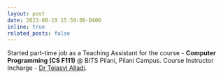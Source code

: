 ```yaml
---
layout: post
date: 2023-08-19 15:59:00-0400
inline: true
related_posts: false
---
```


Started part-time job as a Teaching Assistant for the course - **Computer Programming (CS F111)** @ BITS Pilani, Pilani Campus. Course Instructor Incharge - <a href="https://www.bits-pilani.ac.in/pilani/tejasvialladi/profile">Dr Tejasvi Alladi</a>.
